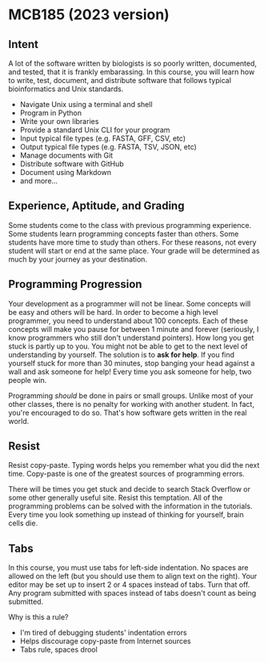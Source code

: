 MCB185 (2023 version)
=====================

## Intent ##

A lot of the software written by biologists is so poorly written, documented,
and tested, that it is frankly embarassing. In this course, you will learn how
to write, test, document, and distribute software that follows typical
bioinformatics and Unix standards.

+ Navigate Unix using a terminal and shell
+ Program in Python
+ Write your own libraries
+ Provide a standard Unix CLI for your program
+ Input typical file types (e.g. FASTA, GFF, CSV, etc)
+ Output typical file types (e.g. FASTA, TSV, JSON, etc)
+ Manage documents with Git
+ Distribute software with GitHub
+ Document using Markdown
+ and more...

## Experience, Aptitude, and Grading ##

Some students come to the class with previous programming experience. Some
students learn programming concepts faster than others. Some students have more
time to study than others. For these reasons, not every student will start or
end at the same place. Your grade will be determined as much by your journey as
your destination.

## Programming Progression ##

Your development as a programmer will not be linear. Some concepts will be easy
and others will be hard. In order to become a high level programmer, you need
to understand about 100 concepts. Each of these concepts will make you pause
for between 1 minute and forever (seriously, I know programmers who still don't
understand pointers). How long you get stuck is partly up to you. You might not
be able to get to the next level of understanding by yourself. The solution is
to **ask for help**. If you find yourself stuck for more than 30 minutes, stop
banging your head against a wall and ask someone for help! Every time you ask
someone for help, two people win.

Programming *should* be done in pairs or small groups. Unlike most of your
other classes, there is no penalty for working with another student. In fact,
you're encouraged to do so. That's how software gets written in the real world.

## Resist ##

Resist copy-paste. Typing words helps you remember what you did the next time.
Copy-paste is one of the greatest sources of programming errors.

There will be times you get stuck and decide to search Stack Overflow or some
other generally useful site. Resist this temptation. All of the programming
problems can be solved with the information in the tutorials. Every time you
look something up instead of thinking for yourself, brain cells die.

## Tabs ##

In this course, you must use tabs for left-side indentation. No spaces are
allowed on the left (but you should use them to align text on the right). Your
editor may be set up to insert 2 or 4 spaces instead of tabs. Turn that off.
Any program submitted with spaces instead of tabs doesn't count as being
submitted.

Why is this a rule?

+ I'm tired of debugging students' indentation errors
+ Helps discourage copy-paste from Internet sources
+ Tabs rule, spaces drool
